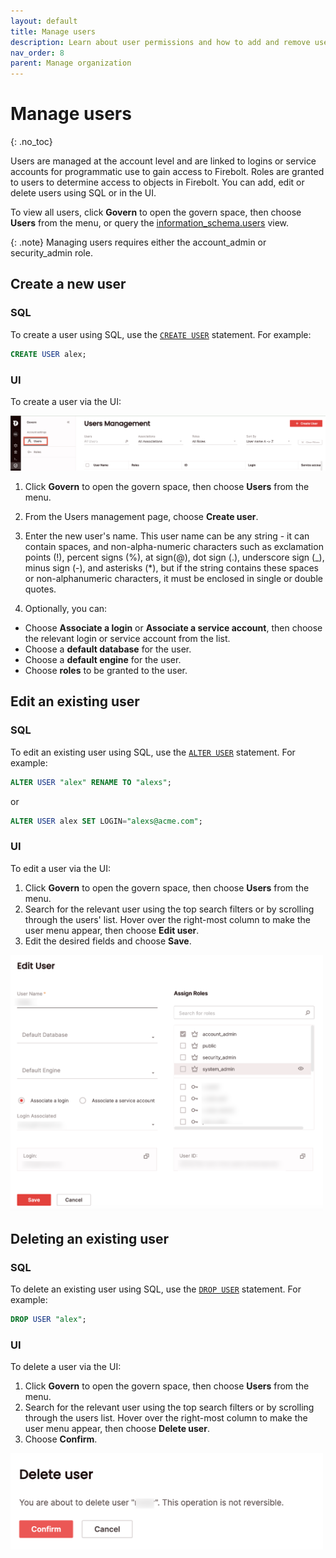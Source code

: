 ```yaml
---
layout: default
title: Manage users
description: Learn about user permissions and how to add and remove users in a Firebolt account.
nav_order: 8
parent: Manage organization
---
```


# Manage users
{: .no_toc}

Users are managed at the account level and are linked to logins or service accounts for programmatic use to gain access to Firebolt. Roles are granted to users to determine access to objects in Firebolt. You can add, edit or delete users using SQL or in the UI. 

To view all users, click **Govern** to open the govern space, then choose **Users** from the menu, or query the [information_schema.users](../../sql_reference/information-schema/users.md) view. 

{: .note}
Managing users requires either the account_admin or security_admin role.

## Create a new user

### SQL 
To create a user using SQL, use the [`CREATE USER`](../../sql_reference/commands/access-control/create-user.md) statement. For example:

```sql
CREATE USER alex;
```

### UI
To create a user via the UI:

![Govern > Users](../../assets/images/userspage.png)

1. Click **Govern** to open the govern space, then choose **Users** from the menu.
2. From the Users management page, choose **Create user**.
3. Enter the new user's name. This user name can be any string - it can contain spaces, and non-alpha-numeric characters such as exclamation points (!), percent signs (%), at sign(@), dot sign (.), underscore sign (_), minus sign (-), and asterisks (*), but if the string contains these spaces or non-alphanumeric characters, it must be enclosed in single or double quotes. 

4. Optionally, you can:
  - Choose **Associate a login** or **Associate a service account**, then choose the relevant login or service account from the list.
  - Choose a **default database** for the user.
  - Choose a **default engine** for the user. 
  - Choose **roles** to be granted to the user. 

## Edit an existing user

### SQL 
To edit an existing user using SQL, use the [`ALTER USER`](../../sql_reference/commands/access-control/alter-user.md) statement. For example:

```sql
ALTER USER "alex" RENAME TO "alexs";
```
or 
```sql
ALTER USER alex SET LOGIN="alexs@acme.com";
```

### UI
To edit a user via the UI:
1. Click **Govern** to open the govern space, then choose **Users** from the menu.
2. Search for the relevant user using the top search filters or by scrolling through the users' list. Hover over the right-most column to make the user menu appear, then choose **Edit user**.
3. Edit the desired fields and choose **Save**.

<img src="../../assets/images/edituser.png" alt="Edit user" width="500"/>

## Deleting an existing user

### SQL 
To delete an existing user using SQL, use the [`DROP USER`](../../sql_reference/commands/access-control/drop-user.md) statement. For example:

```sql
DROP USER "alex";
```

### UI
To delete a user via the UI:
1. Click **Govern** to open the govern space, then choose **Users** from the menu.
2. Search for the relevant user using the top search filters or by scrolling through the users list. Hover over the right-most column to make the user menu appear, then choose **Delete user**.
3. Choose **Confirm**.

<img src="../../assets/images/deleteuser.png" alt="Delete user" width="500"/>
